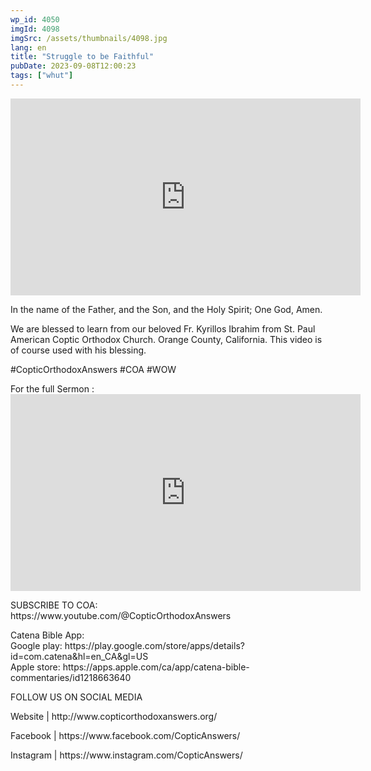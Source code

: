 ```yaml
---
wp_id: 4050
imgId: 4098
imgSrc: /assets/thumbnails/4098.jpg
lang: en
title: "Struggle to be Faithful"
pubDate: 2023-09-08T12:00:23
tags: ["whut"]
---
```


<!-- page: 6 -->

<p><iframe loading="lazy" width="560" height="315" src="https://www.youtube.com/embed/J9LD6SBkN1k?si=ge3VQqWexFjysY4C" title="YouTube video player" frameborder="0" allow="accelerometer; autoplay; clipboard-write; encrypted-media; gyroscope; picture-in-picture; web-share" allowfullscreen></iframe></p>
<p>In the name of the Father, and the Son, and the Holy Spirit; One God, Amen.</p>
<p>We are blessed to learn from our beloved Fr. Kyrillos Ibrahim from St. Paul American Coptic Orthodox Church. Orange County, California. This video is of course used with his blessing.</p>
<p>#CopticOrthodoxAnswers​ #COA​ #WOW​</p>
<p>For the full Sermon :<br />
<iframe loading="lazy" width="560" height="315" src="https://www.youtube.com/embed/zdfhH0wKIss?si=7kWVVyt_onXsFRRh" title="YouTube video player" frameborder="0" allow="accelerometer; autoplay; clipboard-write; encrypted-media; gyroscope; picture-in-picture; web-share" allowfullscreen></iframe></p>
<p>SUBSCRIBE TO COA:<br />
https://www.youtube.com/@CopticOrthodoxAnswers</p>
<p>Catena Bible App:<br />
Google play: https://play.google.com/store/apps/details?id=com.catena&hl=en_CA&gl=US<br />
Apple store: https://apps.apple.com/ca/app/catena-bible-commentaries/id1218663640</p>
<p>FOLLOW US ON SOCIAL MEDIA</p>
<p>Website | http://www.copticorthodoxanswers.org/​</p>
<p>Facebook | https://www.facebook.com/CopticAnswers/​</p>
<p>Instagram | https://www.instagram.com/CopticAnswers/</p>

